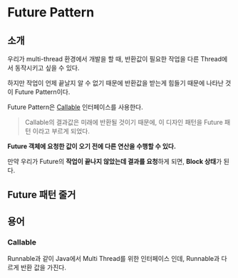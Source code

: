 # Future Pattern

## 소개

우리가 multi-thread 환경에서 개발을 할 때, 반환값이 필요한 작업을 다른 Thread에서 동작시키고 싶을 수 있다.

하지만 작업이 언제 끝날지 알 수 없기 때문에 반환값을 받는게 힘들기 때문에 나타난 것이 Future Pattern이다.

   

Future Pattern은 [Callable](#Callable) 인터페이스를 사용한다.

> Callable의 결과값은 미래에 반환될 것이기 때문에, 이 디자인 패턴을 Future 패턴 이라고 부르게 되었다.

**Future 객체에 요청한 값이 오기 전에 다른 연산을 수행할 수 있다.**

만약 우리가 Future의 **작업이 끝나지 않았는데 결과를 요청**하게 되면, **Block 상태**가 된다.

   

## Future 패턴 줄거

### 

   

## 용어

### Callable

Runnable과 같이 Java에서 Multi Thread를 위한 인터페이스 인데, Runnable과 다르게 반환 값을 가진다.